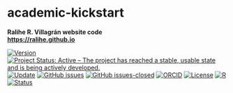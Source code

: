 # academic-kickstart
**Ralihe R. Villagrán website code** \
**https://ralihe.github.io**

[![Version](https://img.shields.io/badge/version-v3.13.14-blue.svg)](CHANGELOG.md) [![Project Status: Active – The project has reached a stable, usable state and is being actively developed.](https://www.repostatus.org/badges/latest/active.svg)](STATUS.md) [![Update](https://img.shields.io/badge/latest%20release-June%202022-orange.svg)](https://ralihe.github.io/) [![GitHub issues](https://img.shields.io/github/issues/ralihe/academic-kickstart.svg)](https://github.com/ralihe/academic-kickstart/issues/) [![GitHub issues-closed](https://img.shields.io/github/issues-closed/ralihe/academic-kickstart.svg)](https://github.com/ralihe/academic-kickstart/issues?q=is%3Aissue+is%3Aclosed) [![ORCID](https://img.shields.io/badge/ORCID%20iD-0000-0003-3705-6182-brightgreen.svg)](https://orcid.org/0000-0003-3705-6182) [![License](https://img.shields.io/badge/license-MIT-black)](LICENSE.md) [![R](https://img.shields.io/badge/made%20with-R%20v4.1.0-1f425f.svg)](https://cran.r-project.org/) [![Status](https://img.shields.io/website-up-down-green-red/http/ralihe.github.io.svg)](https://ralihe.github.io/)
